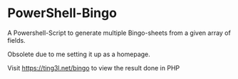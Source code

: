 # PowerShell-Bingo
A Powershell-Script to generate multiple Bingo-sheets from a given array of fields.

Obsolete due to me setting it up as a homepage.

Visit https://ting3l.net/bingo to view the result done in PHP
